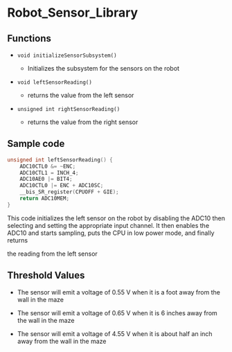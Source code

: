 Robot_Sensor_Library
====================

## Functions

- `void initializeSensorSubsystem()`
    - Initializes the subsystem for the sensors on the robot

- `void leftSensorReading()`
    - returns the value from the left sensor

- `unsigned int rightSensorReading()`
   - returns the value from the right sensor




## Sample code

```c
unsigned int leftSensorReading() {
	ADC10CTL0 &= ~ENC;
	ADC10CTL1 = INCH_4;                       
	ADC10AE0 |= BIT4;
	ADC10CTL0 |= ENC + ADC10SC;         
	__bis_SR_register(CPUOFF + GIE);
	return ADC10MEM;
}
```
This code initializes the left sensor on the robot by disabling the ADC10 then selecting and setting the appropriate 
input channel. It then enables the ADC10 and starts sampling, puts the CPU in low power mode, and finally returns 

the reading from the left sensor

## Threshold Values

- The sensor will emit a voltage of 0.55 V when it is a foot away from the wall in the maze

- The sensor will emit a voltage of 0.65 V when it is 6 inches away from the wall in the maze

- The sensor will emit a voltage of 4.55 V when it is about half an inch away from the wall in the maze
